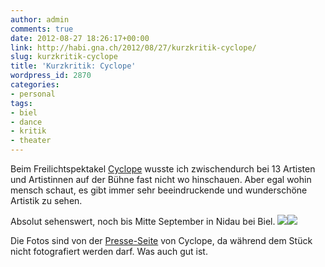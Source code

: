 ```yaml
---
author: admin
comments: true
date: 2012-08-27 18:26:17+00:00
link: http://habi.gna.ch/2012/08/27/kurzkritik-cyclope/
slug: kurzkritik-cyclope
title: 'Kurzkritik: Cyclope'
wordpress_id: 2870
categories:
- personal
tags:
- biel
- dance
- kritik
- theater
---
```


Beim Freilichtspektakel [Cyclope](http://www.cyclope2012.ch/) wusste ich zwischendurch bei 13 Artisten und Artistinnen auf der Bühne fast nicht wo hinschauen. Aber egal wohin mensch schaut, es gibt immer sehr beeindruckende und wunderschöne Artistik zu sehen.

Absolut sehenswert, noch bis Mitte September in Nidau bei Biel.
[![](http://habi.gna.ch/wp-content/uploads/2012/08/jst_cyclope_25.jpg__2000x2000_q95-199x300.jpg)](http://habi.gna.ch/wp-content/uploads/2012/08/jst_cyclope_25.jpg__2000x2000_q95.jpg)[![](http://habi.gna.ch/wp-content/uploads/2012/08/jst_cyclope_28.jpg__2000x2000_q95-300x199.jpg)](http://habi.gna.ch/wp-content/uploads/2012/08/jst_cyclope_28.jpg__2000x2000_q95.jpg)

Die Fotos sind von der [Presse-Seite](http://www.cyclope2012.ch/de/photos/showpics/) von Cyclope, da während dem Stück nicht fotografiert werden darf. Was auch gut ist.
